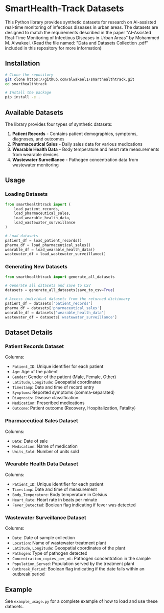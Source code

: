 # SmartHealth-Track Datasets

This Python library provides synthetic datasets for research on AI-assisted real-time monitoring of infectious diseases in urban areas. The datasets are designed to match the requirements described in the paper "AI-Assisted Real-Time Monitoring of Infectious Diseases in Urban Areas" by Mohammed M. Alwakeel.
(Read the file named: "Data and Datasets Collection .pdf" included in this repository for more information)

## Installation

```bash
# Clone the repository
git clone https://github.com/alwakeel1/smarthealthtrack.git
cd smarthealthtrack

# Install the package
pip install -e .
```

## Available Datasets

The library provides four types of synthetic datasets:

1. **Patient Records** - Contains patient demographics, symptoms, diagnoses, and outcomes
2. **Pharmaceutical Sales** - Daily sales data for various medications
3. **Wearable Health Data** - Body temperature and heart rate measurements from wearable devices  
4. **Wastewater Surveillance** - Pathogen concentration data from wastewater monitoring

## Usage

### Loading Datasets

```python
from smarthealthtrack import (
    load_patient_records,
    load_pharmaceutical_sales, 
    load_wearable_health_data,
    load_wastewater_surveillance
)

# Load datasets
patient_df = load_patient_records()
pharma_df = load_pharmaceutical_sales()
wearable_df = load_wearable_health_data()
wastewater_df = load_wastewater_surveillance()
```

### Generating New Datasets

```python
from smarthealthtrack import generate_all_datasets

# Generate all datasets and save to CSV
datasets = generate_all_datasets(save_to_csv=True)

# Access individual datasets from the returned dictionary
patient_df = datasets['patient_records']
pharma_df = datasets['pharmaceutical_sales']
wearable_df = datasets['wearable_health_data']
wastewater_df = datasets['wastewater_surveillance']
```

## Dataset Details

### Patient Records Dataset

Columns:
- `Patient_ID`: Unique identifier for each patient
- `Age`: Age of the patient
- `Gender`: Gender of the patient (Male, Female, Other)
- `Latitude`, `Longitude`: Geospatial coordinates
- `Timestamp`: Date and time of record entry
- `Symptoms`: Reported symptoms (comma-separated)
- `Diagnosis`: Disease classification
- `Medication`: Prescribed medications
- `Outcome`: Patient outcome (Recovery, Hospitalization, Fatality)

### Pharmaceutical Sales Dataset

Columns:
- `Date`: Date of sale
- `Medication`: Name of medication
- `Units_Sold`: Number of units sold

### Wearable Health Data Dataset

Columns:
- `Patient_ID`: Unique identifier for each patient
- `Timestamp`: Date and time of measurement
- `Body_Temperature`: Body temperature in Celsius
- `Heart_Rate`: Heart rate in beats per minute
- `Fever_Detected`: Boolean flag indicating if fever was detected

### Wastewater Surveillance Dataset

Columns:
- `Date`: Date of sample collection
- `Location`: Name of wastewater treatment plant
- `Latitude`, `Longitude`: Geospatial coordinates of the plant
- `Pathogen`: Type of pathogen detected
- `Concentration_copies_per_mL`: Pathogen concentration in the sample
- `Population_Served`: Population served by the treatment plant
- `Outbreak_Period`: Boolean flag indicating if the date falls within an outbreak period

## Example

See `example_usage.py` for a complete example of how to load and use these datasets.
